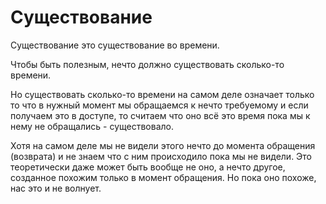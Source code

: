 # Существование

Существование это существование во времени.

Чтобы быть полезным, нечто должно существовать сколько-то времени.

Но существовать сколько-то времени на самом деле означает только то что в нужный момент мы обращаемся к нечто требуемому и если получаем это в доступе, то считаем что оно всё это время пока мы к нему не обращались - существовало.

Хотя на самом деле мы не видели этого нечто до момента обращения (возврата) и не знаем что с ним происходило пока мы не видели. Это теоретически даже может быть вообще не оно, а нечто другое, созданное похожим только в момент обращения. Но пока оно похоже, нас это и не волнует.
